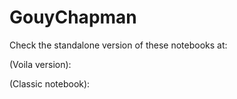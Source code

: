 # GouyChapman

Check the standalone version of these notebooks at:

(Voila version): 

(Classic notebook): 

